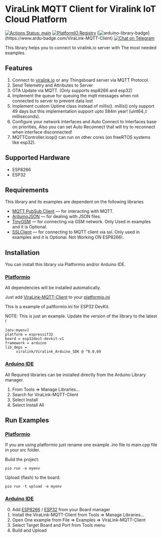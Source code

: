 # ViraLink MQTT Client for Viralink IoT Cloud Platform

[![Actions Status: main](https://github.com/viralinkio/ViraLink-MQTT-Client/workflows/PlatformIO%20CI/badge.svg)](https://registry.platformio.org/libraries/viralinkio/ViraLink-MQTT-Client)
[![PlatformIO Registry](https://badges.registry.platformio.org/packages/viralinkio/library/ViraLink-MQTT-Client.svg)](https://registry.platformio.org/libraries/viralinkio/ViraLink-MQTT-Client)
[![arduino-library-badge](https://www.ardu-badge.com/badge/ViraLink-MQTT-Client.svg?)](https://www.ardu-badge.com/ViraLink-MQTT-Client)
[![Chat on Telegram](https://img.shields.io/badge/Chat%20on-Telegram-blue.svg)](https://t.me/viralinkDiscussion)

This library helps you to connect to viralink.io server with The most needed examples.

## Features
1. Connect to [viralink.io](https://viralink.io) or any Thingsboard server via MQTT Protocol.
2. Send Telemetry and Attributes to Server
3. OTA Update via MQTT. (Only supports esp8266 and esp32)
4. Implement the queue for queuing the mqtt messages when not connected to server to prevent data lost
5. Implement custom Uptime class instead of millis(). millis() only support 49 days but this implementation support upto 584m year! (uint64_t milliseconds).
6. Configure your network Interfaces and Auto Connect to Interfaces base on priorities, Also you can set Auto Reconnect that will try to reconnect when interface disconnected!
7. MQTTController.loop() can run on other cores (on freeRTOS systems like esp32). 

## Supported Hardware
  * ESP8266
  * ESP32 

## Requirements

This library and its examples are dependent on the following libraries
 - [MQTT PubSub Client](https://github.com/knolleary/pubsubclient) — for interacting with MQTT.
 - [ArduinoJSON](https://github.com/bblanchon/ArduinoJson) — for dealing with JSON files.
 - [TinyGSM](https://github.com/vshymanskyy/TinyGSM) — for connecting via GSM network. Only Used in examples and it is Optional.
 - [SSLClient](https://github.com/OPEnSLab-OSU/SSLClient) — for connecting to MQTT client via ssl. Only used in examples and it is Optional. Not Working ON ESP8266!.

## Installation
You can install this library via Platformio and/or Arduino IDE. 

### [Platformio](https://platformio.org/)
All dependencies will be installed automatically.

Just add [ViraLink-MQTT-Client](https://registry.platformio.org/libraries/viralinkio/ViraLink-MQTT-Client/installation) to your [platformio.ini](https://docs.platformio.org/en/latest/projectconf/index.html)

This is a example of paltformio.ini for ESP32 DevKit. 

NOTE: This is just an example. 
Update the version of the library to the latest !
```
[env:myenv]
platform = espressif32
board = esp32doit-devkit-v1
framework = arduino
lib_deps =
     viralink/Viralink_Arduino_SDK @ ^0.0.69
```

### [Arduino IDE](https://www.arduino.cc/en/software)
All Required libraries can be installed directly from the Arduino Library manager.

1. From Tools => Manage Libraries...
2. Search for ViraLink-MQTT-Client
3. Select Install
4. Select Install All


## Run Examples
### [Platformio](https://platformio.org/)
If you are using platformio just rename one example .ino file to main.cpp file in your src folder.

Build the project:
```
pio run -e myenv
```
Upload (flash) to the board:
```
pio run -t upload -e myenv
```

### [Arduino IDE](https://www.arduino.cc/en/software)
0. Add [ESP8266](https://arduino-esp8266.readthedocs.io/en/latest/installing.html) / [ESP32](https://docs.espressif.com/projects/arduino-esp32/en/latest/installing.html) from your Board manager
1. Install the ViraLink-MQTT-Client from Tools => Manage Libraries...
2. Open One example from File => Examples => ViraLink-MQTT-Client
3. Select Target Board and Port from Tools menu
4. Build and Upload
